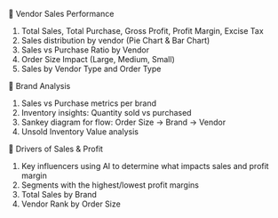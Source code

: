 🔹 Vendor Sales Performance

1. Total Sales, Total Purchase, Gross Profit, Profit Margin, Excise Tax
2. Sales distribution by vendor (Pie Chart & Bar Chart)
3. Sales vs Purchase Ratio by Vendor
4. Order Size Impact (Large, Medium, Small)
5. Sales by Vendor Type and Order Type

🔹 Brand Analysis

1. Sales vs Purchase metrics per brand
2. Inventory insights: Quantity sold vs purchased
3. Sankey diagram for flow: Order Size → Brand → Vendor
4. Unsold Inventory Value analysis

🔹 Drivers of Sales & Profit

1. Key influencers using AI to determine what impacts sales and profit margin
2. Segments with the highest/lowest profit margins
3. Total Sales by Brand
4. Vendor Rank by Order Size


